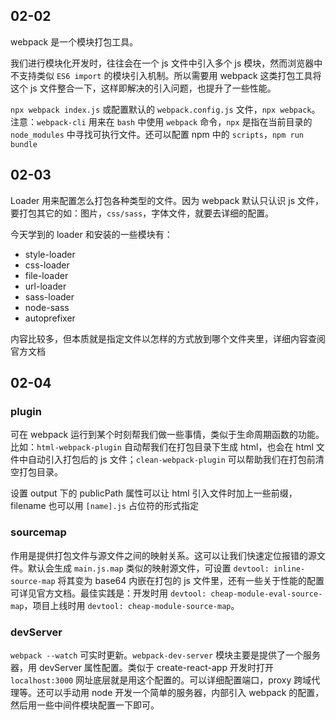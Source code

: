 ## 02-02

webpack 是一个模块打包工具。

我们进行模块化开发时，往往会在一个 js 文件中引入多个 js 模块，然而浏览器中不支持类似 `ES6 import` 的模块引入机制。所以需要用 webpack 这类打包工具将这个 js 文件整合一下，这样即解决的引入问题，也提升了一些性能。

`npx webpack index.js` 或配置默认的 `webpack.config.js` 文件，`npx webpack`。注意：`webpack-cli` 用来在 `bash` 中使用 `webpack` 命令，`npx` 是指在当前目录的 `node_modules` 中寻找可执行文件。还可以配置 npm 中的 `scripts`，`npm run bundle `



## 02-03

Loader 用来配置怎么打包各种类型的文件。因为 webpack 默认只认识 js 文件，要打包其它的如：图片，`css/sass`，字体文件，就要去详细的配置。

今天学到的 loader 和安装的一些模块有：

* style-loader
* css-loader
* file-loader
* url-loader
* sass-loader
* node-sass
* autoprefixer

内容比较多，但本质就是指定文件以怎样的方式放到哪个文件夹里，详细内容查阅官方文档



## 02-04

### plugin

可在 webpack 运行到某个时刻帮我们做一些事情，类似于生命周期函数的功能。比如：`html-webpack-plugin` 自动帮我们在打包目录下生成 html，也会在 html 文件中自动引入打包后的 js 文件；`clean-webpack-plugin` 可以帮助我们在打包前清空打包目录。

设置 output 下的 publicPath 属性可以让 html 引入文件时加上一些前缀，filename 也可以用 `[name].js` 占位符的形式指定

### sourcemap

作用是提供打包文件与源文件之间的映射关系。这可以让我们快速定位报错的源文件。默认会生成 `main.js.map` 类似的映射源文件，可设置 `devtool: inline-source-map` 将其变为 base64 内嵌在打包的 js 文件里，还有一些关于性能的配置可详见官方文档。最佳实践是：开发时用 `devtool: cheap-module-eval-source-map`，项目上线时用 `devtool: cheap-module-source-map`。

### devServer

`webpack --watch` 可实时更新。`webpack-dev-server` 模块主要是提供了一个服务器，用 devServer 属性配置。类似于 create-react-app 开发时打开 `localhost:3000` 网址底层就是用这个配置的。可以详细配置端口，proxy 跨域代理等。还可以手动用 node 开发一个简单的服务器，内部引入 webpack 的配置，然后用一些中间件模块配置一下即可。

